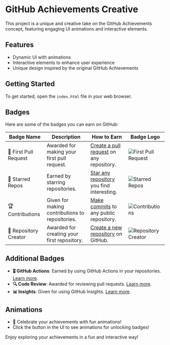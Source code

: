 # GitHub Achievements Creative

This project is a unique and creative take on the GitHub Achievements concept, featuring engaging UI animations and interactive elements.

## Features
- Dynamic UI with animations
- Interactive elements to enhance user experience
- Unique design inspired by the original GitHub Achievements

## Getting Started
To get started, open the `index.html` file in your web browser.

## Badges
Here are some of the badges you can earn on GitHub:

| Badge Name          | Description                                      | How to Earn                                      | Badge Logo |
|---------------------|--------------------------------------------------|-------------------------------------------------|------------|
| 🎉 First Pull Request | Awarded for making your first pull request.     | [Create a pull request](https://docs.github.com/en/pull-requests) on any repository. | ![First Pull Request](https://example.com/animated-first-pull-request.gif) |
| 🌟 Starred Repos     | Earned by starring repositories.                 | [Star any repository](https://docs.github.com/en/starring-repositories) you find interesting. | ![Starred Repos](https://example.com/animated-starred-repos.gif) |
| 🏆 Contributions     | Given for making contributions to repositories.  | [Make commits](https://docs.github.com/en/committing-changes) to any public repository. | ![Contributions](https://example.com/animated-contributions.gif) |
| 🚀 Repository Creator | Awarded for creating your first repository.     | [Create a new repository](https://docs.github.com/en/repositories/creating-a-repository) on GitHub. | ![Repository Creator](https://example.com/animated-repository-creator.gif) |

## Additional Badges
- **🎖️ GitHub Actions**: Earned by using GitHub Actions in your repositories. [Learn more](https://docs.github.com/en/actions).
- **🔍 Code Review**: Awarded for reviewing pull requests. [Learn more](https://docs.github.com/en/pull-requests/reviewing-changes).
- **📊 Insights**: Given for using GitHub Insights. [Learn more](https://docs.github.com/en/insights).

## Animations
- 🎊 Celebrate your achievements with fun animations!
- Click the button in the UI to see animations for unlocking badges!

Enjoy exploring your achievements in a fun and interactive way!
